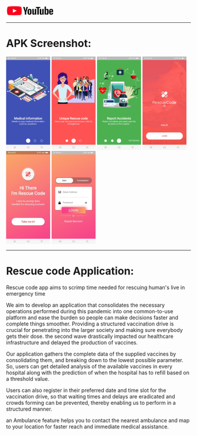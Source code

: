 
<a href="https://www.youtube.com/channel/UCPghypjzxDj_gSj0yYX9lbw/"><img src="youtubee.jpg" width="130"></a>

<hr></hr>

# APK Screenshot:
<img src="ImagesReadme/1.jpeg" width="120"></img>
<img src="ImagesReadme/2.jpeg" width="120"></img>
<img src="ImagesReadme/3.jpeg" width="120"></img>
<img src="ImagesReadme/4.jpeg" width="120"></img>
<img src="ImagesReadme/5.jpeg" width="120"></img>
<img src="ImagesReadme/6.jpeg" width="120"></img>
<hr></hr>

# Rescue code Application:
<p>
Rescue code app aims to scrimp time needed for rescuing human's live in emergency time 

We aim to develop an application that consolidates the necessary operations performed during this  pandemic into one common-to-use platform and ease the burden so people can make decisions faster and  complete things smoother. Providing a structured vaccination drive is crucial for penetrating into the larger society and making sure everybody gets their dose. the second wave drastically impacted our healthcare infrastructure and delayed the production of vaccines. 

Our application gathers the complete data of the supplied vaccines by consolidating them, and breaking down to the lowest possible parameter. So, users can get detailed analysis of the available vaccines in every hospital along with the prediction of when the hospital has to refill based on a threshold value.

Users can also register in their preferred date and time slot for the vaccination drive, so that waiting times and delays are eradicated and crowds forming can be prevented, thereby enabling us to perform in a structured manner. 

an Ambulance feature helps you to contact the nearest ambulance and map to your location for faster reach and immediate medical assistance.
</p>






 
